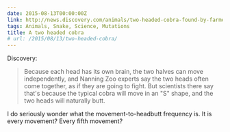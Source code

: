 ```yaml
---
date: 2015-08-13T00:00:00Z
link: http://news.discovery.com/animals/two-headed-cobra-found-by-farmer-in-china-150811.htm
tags: Animals, Snake, Science, Mutations
title: A two headed cobra
# url: /2015/08/13/two-headed-cobra/
---
```


Discovery:

> Because each head has its own brain, the two halves can move independently, and Nanning Zoo experts say the two heads often come together, as if they are going to fight. But scientists there say that's because the typical cobra will move in an "S" shape, and the two heads will naturally butt.

I do seriously wonder what the movement-to-headbutt frequency is. It is every movement? Every fifth movement? 
